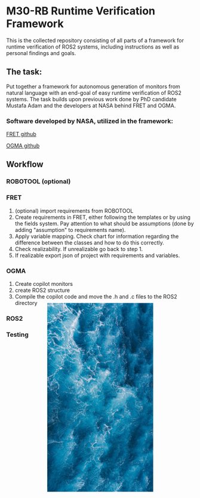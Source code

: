 # M30-RB Runtime Verification Framework

This is the collected repository consisting of all parts of a framework for runtime verification of ROS2 systems,
including instructions as well as personal findings and goals.

## The task:

Put together a framework for autonomous generation of monitors from natural language with an end-goal of easy runtime verification of ROS2 systems.
The task builds upon previous work done by PhD candidate Mustafa Adam and the developers at NASA behind FRET and OGMA.

### Software developed by NASA, utilized in the framework:
[FRET github](https://github.com/NASA-SW-VnV/fret/tree/master)

[OGMA github](https://github.com/nasa/ogma)

## Workflow

### ROBOTOOL (optional)

### FRET
1. (optional) import requirements from ROBOTOOL
1. Create requirements in FRET, either following the templates or by using the fields system. Pay attention to what should be assumptions (done by adding "assumption" to requirements name). 
2. Apply variable mapping. Check chart for information regarding the difference between the classes and how to do this correctly.
3. Check realizability. If unrealizable go back to step 1.
4. If realizable export json of project with requirements and variables.
   
### OGMA

1. Create copilot monitors
2. create ROS2 structure
3. Compile the copilot code and move the .h and .c files to the ROS2 directory


### ROS2

### Testing



<img src="workflow.jpg" style="transform: rotate(90deg);" />

